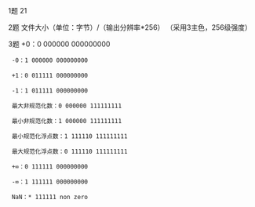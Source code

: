 1题  21

2题  文件大小（单位：字节）/（输出分辨率*256）  （采用3主色，256级强度）

3题  +0：0 000000 000000000
     
     -0：1 000000 000000000
     
     +1：0 011111 000000000
     
     -1：1 011111 000000000
     
     最大非规范化数：0 000000 111111111
     
     最小非规范化数：1 000000 111111111
     
     最小规范化浮点数：1 111110 111111111
     
     最大规范化浮点数：0 111110 111111111
     
     +∞：0 111111 000000000
    
     -∞：1 111111 000000000
    
     NaN：* 111111 non zero
